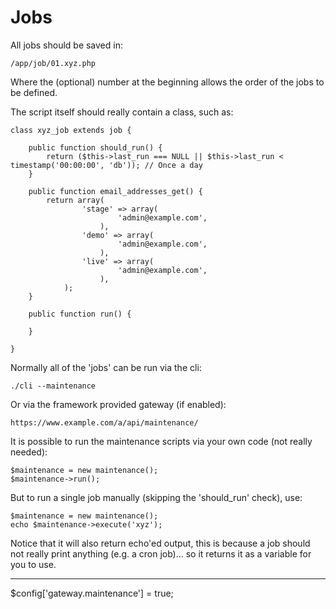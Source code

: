 
# Jobs

All jobs should be saved in:

	/app/job/01.xyz.php

Where the (optional) number at the beginning allows the order of the jobs to be defined.

The script itself should really contain a class, such as:

	class xyz_job extends job {

		public function should_run() {
			return ($this->last_run === NULL || $this->last_run < timestamp('00:00:00', 'db')); // Once a day
		}

		public function email_addresses_get() {
			return array(
					'stage' => array(
							'admin@example.com',
						),
					'demo' => array(
							'admin@example.com',
						),
					'live' => array(
							'admin@example.com',
						),
				);
		}

		public function run() {

		}

	}

Normally all of the 'jobs' can be run via the cli:

	./cli --maintenance

Or via the framework provided gateway (if enabled):

	https://www.example.com/a/api/maintenance/

It is possible to run the maintenance scripts via your own code (not really needed):

	$maintenance = new maintenance();
	$maintenance->run();

But to run a single job manually (skipping the 'should_run' check), use:

	$maintenance = new maintenance();
	echo $maintenance->execute('xyz');

Notice that it will also return echo'ed output, this is because a job should not really print anything (e.g. a cron job)... so it returns it as a variable for you to use.

---

$config['gateway.maintenance'] = true;